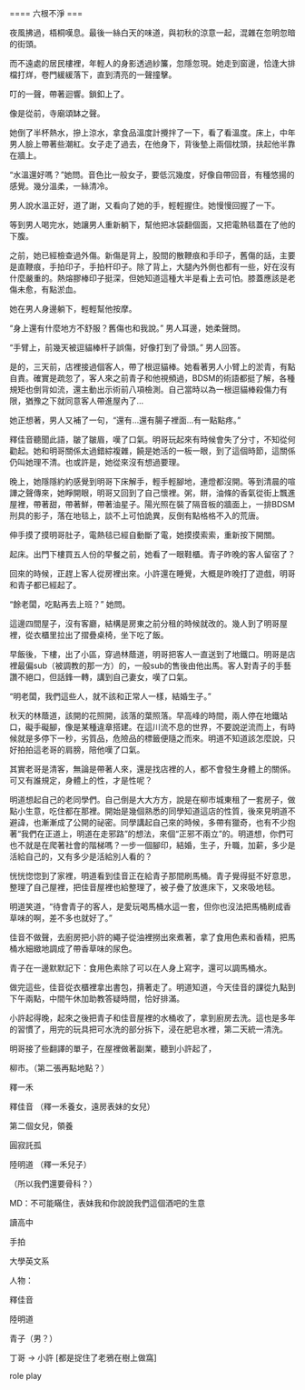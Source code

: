 ==== 六根不淨 ===

夜風拂過，梧桐嘆息。最後一絲白天的味道，與初秋的涼意一起，混雜在忽明忽暗的街頭。

而不遠處的居民樓裡，年輕人的身影透過紗簾，忽隱忽現。她走到窗邊，恰逢大排檔打烊，卷門緩緩落下，直到清亮的一聲撞擊。

叮的一聲，帶著迴響。鎖釦上了。

像是從前，寺廟頌缽之聲。

她倒了半杯熱水，摻上涼水，拿食品溫度計攪拌了一下，看了看溫度。床上，中年男人臉上帶著些潮紅。女子走了過去，在他身下，背後墊上兩個枕頭，扶起他半靠在牆上。

“水溫還好嗎？”她問。音色比一般女子，要低沉幾度，好像自帶回音，有種悠揚的感覺。幾分溫柔，一絲清冷。

男人說水溫正好，道了謝，又看向了她的手，輕輕握住。她慢慢回握了一下。

等到男人喝完水，她讓男人重新躺下，幫他把冰袋翻個面，又把電熱毯蓋在了他的下腹。

之前，她已經檢查過外傷。新傷是背上，股間的散鞭痕和手印子，舊傷的話，主要是直鞭痕，手拍印子，手拍杆印子。除了背上，大腿內外側也都有一些，好在沒有什麼嚴重的。熱熔膠棒印子挺深，但她知道這種大半是看上去可怕。膝蓋應該是老傷未愈，有點淤血。

她在男人身邊躺下，輕輕幫他按摩。

“身上還有什麼地方不舒服？舊傷也和我說。” 男人耳邊，她柔聲問。

“手臂上，前幾天被逗貓棒杆子誤傷，好像打到了骨頭。” 男人回答。

是的，三天前，店裡接過個客人，帶了根逗貓棒。她看著男人小臂上的淤青，有點自責。確實是疏忽了，客人來之前青子和他視頻過，BDSM的術語都挺了解，各種規矩也倒背如流，還主動出示術前八項檢測。自己當時以為一根逗貓棒殺傷力有限，猶豫之下就同意客人帶進屋內了…

她正想著，男人又補了一句，“還有...還有腸子裡面…有一點點疼。”

釋佳音聽聞此語，皺了皺眉，嘆了口氣。明哥玩起來有時候會失了分寸，不知從何勸起。她和明哥關係太過錯綜複雜，饒是她活的一板一眼，到了這個時節，這關係仍叫她理不清。也或許是，她從來沒有想過要理。

晚上，她隱隱約約感覺到明哥下床解手，輕手輕腳地，連燈都沒開。等到清晨的喧譁之聲傳來，她睜開眼，明哥又回到了自己懷裡。粥，餅，油條的香氣從街上飄進屋裡，帶著甜，帶著鮮，帶著油星子。陽光照在裝了隔音板的牆面上，一排BDSM刑具的影子，落在地毯上，談不上可怕詭異，反倒有點格格不入的荒唐。

伸手摸了摸明哥肚子，電熱毯已經自動斷了電，她摸摸索索，重新按下開關。

起床。出門下樓買五人份的早餐之前，她看了一眼鞋櫃。青子昨晚的客人留宿了？

回來的時候，正趕上客人從房裡出來。小許還在睡覺，大概是昨晚打了遊戲，明哥和青子都已經起了。

“餘老闆，吃點再去上班？” 她問。

這邊四間屋子，沒有客廳，結構是房東之前分租的時候就改的。幾人到了明哥屋裡，從衣櫃里拉出了摺疊桌椅，坐下吃了飯。

早飯後，下樓，出了小區，穿過林蔭道，明哥把客人一直送到了地鐵口。明哥是店裡最偏sub（被調教的那一方）的，一般sub的售後由他出馬。客人對青子的手藝讚不絕口，但話鋒一轉，講到自己妻女，嘆了口氣。

“明老闆，我們這些人，就不該和正常人一樣，結婚生子。”

秋天的林蔭道，該開的花照開，該落的葉照落。早高峰的時間，兩人停在地鐵站口，礙手礙腳，像是某種違章搭建。在這川流不息的世界，不要說逆流而上，有時候就是多停下一秒，劣質品，危險品的標籤便隨之而來。明道不知道該怎麼說，只好拍拍這老哥的肩膀，陪他嘆了口氣。

其實老哥是清客，無論是帶著人來，還是找店裡的人，都不會發生身體上的關係。可又有誰規定，身體上的性，才是性呢？

明道想起自己的老同學們。自己倒是大大方方，說是在柳市城東租了一套房子，做點小生意，吃住都在那裡。開始是幾個熟悉的同學知道這店的性質，後來見明道不避諱，也漸漸成了公開的祕密。同學講起自己來的時候，多帶有獵奇，也有不少抱著“我們在正道上，明道在走邪路”的想法，來個“正邪不兩立”的。明道想，你們可也不就是在爬著社會的階梯嗎？一步一個腳印，結婚，生子，升職，加薪，多少是活給自己的，又有多少是活給別人看的？

恍恍惚惚到了家裡，明道看到佳音正在給青子那間刷馬桶。青子覺得挺不好意思，整理了自己屋裡，把佳音屋裡也給整理了，被子疊了放進床下，又來吸地毯。

明道笑道，“待會青子的客人，是愛玩喝馬桶水這一套，但你也沒法把馬桶刷成香草味的啊，差不多也就好了。”

佳音不做聲，去廚房把小許的繩子從油裡撈出來煮著，拿了食用色素和香精，把馬桶水細緻地調成了帶香草味的尿色。

青子在一邊默默記下：食用色素除了可以在人身上寫字，還可以調馬桶水。

做完這些，佳音從衣櫃裡拿出書包，揹著走了。明道知道，今天佳音的課從九點到下午兩點，中間午休加助教答疑時間，恰好排滿。

小許起得晚，起來之後把青子和佳音屋裡的水桶收了，拿到廚房去洗。這也是多年的習慣了，用完的玩具把可水洗的部分拆下，浸在肥皂水裡，第二天統一清洗。

明哥接了些翻譯的單子，在屋裡做著副業，聽到小許起了，

柳市。（第二張再點地點？）

釋一禾

釋佳音 （釋一禾養女，遠房表妹的女兒）

第二個女兒，領養

圓寂託孤

陸明道 （釋一禾兒子）

（所以我們還要骨科？）

MD：不可能瞞住，表妹我和你說說我們這個酒吧的生意

讀高中

手拍

大學英文系

人物：

釋佳音

陸明道

青子（男？）

丁哥 -> 小許 [都是捉住了老鴉在樹上做窩]

role play
